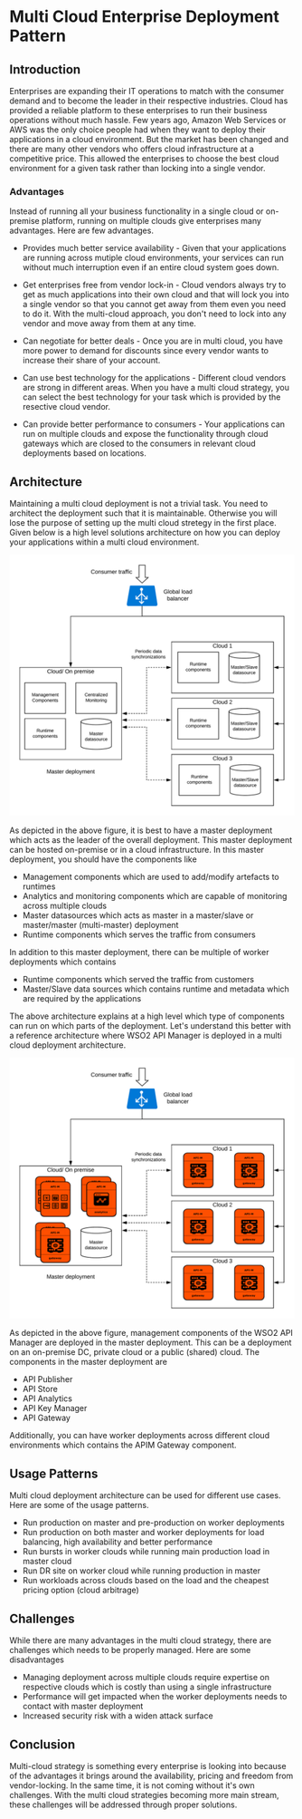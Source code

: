 # Multi Cloud Enterprise Deployment Pattern

## Introduction
Enterprises are expanding their IT operations to match with the consumer demand and to become the leader in their respective industries. Cloud has provided a reliable platform to these enterprises to run their business operations without much hassle. Few years ago, Amazon Web Services or AWS was the only choice people had when they want to deploy their applications in a cloud environment. But the market has been changed and there are many other vendors who offers cloud infrastructure at a competitive price. This allowed the enterprises to choose the best cloud environment for a given task rather than locking into a single vendor. 

### Advantages
Instead of running all your business functionality in a single cloud or on-premise platform, running on multiple clouds give enterprises many advantages. Here are few advantages.

- Provides much better service availability - Given that your applications are running across mutiple cloud environments, your services can run without much interruption even if an entire cloud system goes down. 

- Get enterprises free from vendor lock-in - Cloud vendors always try to get as much applications into their own cloud and that will lock you into a single vendor so that you cannot get away from them even you need to do it. With the multi-cloud approach, you don't need to lock into any vendor and move away from them at any time. 

- Can negotiate for better deals - Once you are in multi cloud, you have more power to demand for discounts since every vendor wants to increase their share of your account. 

- Can use best technology for the applications - Different cloud vendors are strong in different areas. When you have a multi cloud strategy, you can select the best technology for your task which is provided by the resective cloud vendor.

- Can provide better performance to consumers - Your applications can run on multiple clouds and expose the functionality through cloud gateways which are closed to the consumers in relevant cloud deployments based on locations.

## Architecture
Maintaining a multi cloud deployment is not a trivial task. You need to architect the deployment such that it is maintainable. Otherwise you will lose the purpose of setting up the multi cloud stretegy in the first place. Given below is a high level solutions architecture on how you can deploy your applications within a multi cloud environment.

![Multi-Cloud-Enterprise-Deployment-Pattern](Multi-Cloud-Enterprise-Deployment-Pattern.png)

As depicted in the above figure, it is best to have a master deployment which acts as the leader of the overall deployment. This master deployment can be hosted on-premise or in a cloud infrastructure. In this master deployment, you should have the components like

- Management components which are used to add/modify artefacts to runtimes
- Analytics and monitoring components which are capable of monitoring across multiple clouds
- Master datasources which acts as master in a master/slave or master/master (multi-master) deployment
- Runtime components which serves the traffic from consumers

In addition to this master deployment, there can be multiple of worker deployments which contains

- Runtime components which served the traffic from customers
- Master/Slave data sources which contains runtime and metadata which are required by the applications

The above architecture explains at a high level which type of components can run on which parts of the deployment. Let's understand this better with a reference architecture where WSO2 API Manager is deployed in a multi cloud deployment architecture. 

![WSO2 API Manager Multi Cloud Deployment](vendor-specific/wso2/WSO2-APIM-Multi-Cloud-Deployment-Pattern.png)

As depicted in the above figure, management components of the WSO2 API Manager are deployed in the master deployment. This can be a deployment on an on-premise DC, private cloud or a public (shared) cloud. The components in the master deployment are

- API Publisher
- API Store
- API Analytics
- API Key Manager
- API Gateway

Additionally, you can have worker deployments across different cloud environments which contains the APIM Gateway component. 

## Usage Patterns
Multi cloud deployment architecture can be used for different use cases. Here are some of the usage patterns.

- Run production on master and pre-production on worker deployments
- Run production on both master and worker deployments for load balancing, high availability and better performance
- Run bursts in worker clouds while running main production load in master cloud
- Run DR site on worker cloud while running production in master
- Run workloads across clouds based on the load and the cheapest pricing option (cloud arbitrage)

## Challenges
While there are many advantages in the multi cloud strategy, there are challenges which needs to be properly managed. Here are some disadvantages

- Managing deployment across multiple clouds require expertise on respective clouds which is costly than using a single infrastructure
- Performance will get impacted when the worker deployments needs to contact with master deployment
- Increased security risk with a widen attack surface 


## Conclusion
Multi-cloud strategy is something every enterprise is looking into because of the advantages it brings around the availability, pricing and freedom from vendor-locking. In the same time, it is not coming without it's own challenges. With the multi cloud strategies becoming more main stream, these challenges will be addressed through proper solutions.

